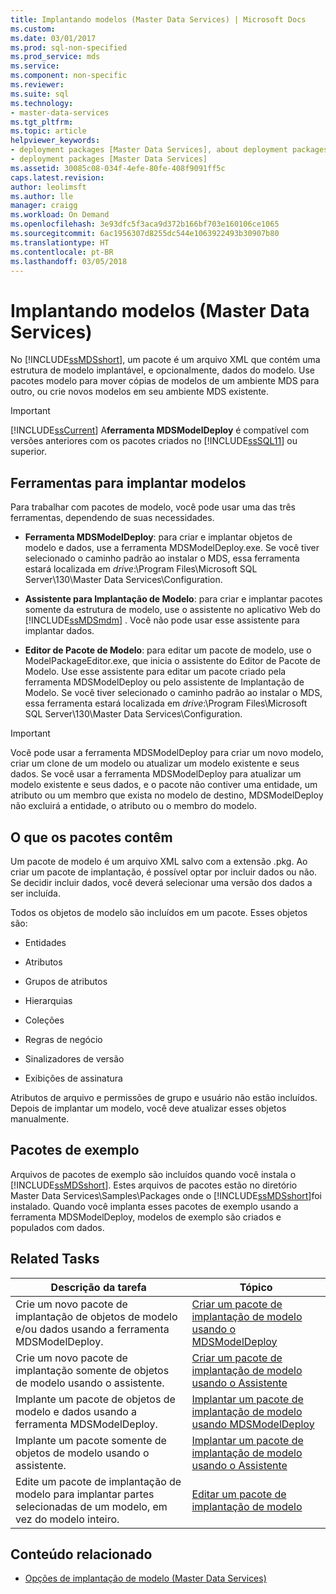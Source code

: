 ```yaml
---
title: Implantando modelos (Master Data Services) | Microsoft Docs
ms.custom: 
ms.date: 03/01/2017
ms.prod: sql-non-specified
ms.prod_service: mds
ms.service: 
ms.component: non-specific
ms.reviewer: 
ms.suite: sql
ms.technology:
- master-data-services
ms.tgt_pltfrm: 
ms.topic: article
helpviewer_keywords:
- deployment packages [Master Data Services], about deployment packages
- deployment packages [Master Data Services]
ms.assetid: 30085c08-034f-4efe-80fe-408f9091ff5c
caps.latest.revision: 
author: leolimsft
ms.author: lle
manager: craigg
ms.workload: On Demand
ms.openlocfilehash: 3e93dfc5f3aca9d372b166bf703e160106ce1065
ms.sourcegitcommit: 6ac1956307d8255dc544e1063922493b30907b80
ms.translationtype: HT
ms.contentlocale: pt-BR
ms.lasthandoff: 03/05/2018
---
```

# <a name="deploying-models-master-data-services"></a>Implantando modelos (Master Data Services)
  No [!INCLUDE[ssMDSshort](../includes/ssmdsshort-md.md)], um pacote é um arquivo XML que contém uma estrutura de modelo implantável, e opcionalmente, dados do modelo. Use pacotes modelo para mover cópias de modelos de um ambiente MDS para outro, ou crie novos modelos em seu ambiente MDS existente.  
  
> [!IMPORTANT]  
>  [!INCLUDE[ssCurrent](../includes/sscurrent-md.md)] A**ferramenta MDSModelDeploy** é compatível com versões anteriores com os pacotes criados no [!INCLUDE[ssSQL11](../includes/sssql11-md.md)] ou superior.  
  
## <a name="tools-for-deploying-models"></a>Ferramentas para implantar modelos  
 Para trabalhar com pacotes de modelo, você pode usar uma das três ferramentas, dependendo de suas necessidades.  
  
-   **Ferramenta MDSModelDeploy**: para criar e implantar objetos de modelo e dados, use a ferramenta MDSModelDeploy.exe. Se você tiver selecionado o caminho padrão ao instalar o MDS, essa ferramenta estará localizada em *drive*:\Program Files\Microsoft SQL Server\130\Master Data Services\Configuration.  
  
-   **Assistente para Implantação de Modelo**: para criar e implantar pacotes somente da estrutura de modelo, use o assistente no aplicativo Web do [!INCLUDE[ssMDSmdm](../includes/ssmdsmdm-md.md)] . Você não pode usar esse assistente para implantar dados.  
  
-   **Editor de Pacote de Modelo**: para editar um pacote de modelo, use o ModelPackageEditor.exe, que inicia o assistente do Editor de Pacote de Modelo. Use esse assistente para editar um pacote criado pela ferramenta MDSModelDeploy ou pelo assistente de Implantação de Modelo. Se você tiver selecionado o caminho padrão ao instalar o MDS, essa ferramenta estará localizada em *drive*:\Program Files\Microsoft SQL Server\130\Master Data Services\Configuration.  
  
> [!IMPORTANT]  
>  Você pode usar a ferramenta MDSModelDeploy para criar um novo modelo, criar um clone de um modelo ou atualizar um modelo existente e seus dados. Se você usar a ferramenta MDSModelDeploy para atualizar um modelo existente e seus dados, e o pacote não contiver uma entidade, um atributo ou um membro que exista no modelo de destino, MDSModelDeploy não excluirá a entidade, o atributo ou o membro do modelo.  
  
## <a name="what-packages-contain"></a>O que os pacotes contêm  
 Um pacote de modelo é um arquivo XML salvo com a extensão .pkg. Ao criar um pacote de implantação, é possível optar por incluir dados ou não. Se decidir incluir dados, você deverá selecionar uma versão dos dados a ser incluída.  
  
 Todos os objetos de modelo são incluídos em um pacote. Esses objetos são:  
  
-   Entidades  
  
-   Atributos  
  
-   Grupos de atributos  
  
-   Hierarquias  
  
-   Coleções  
  
-   Regras de negócio  
  
-   Sinalizadores de versão  
  
-   Exibições de assinatura  
  
 Atributos de arquivo e permissões de grupo e usuário não estão incluídos. Depois de implantar um modelo, você deve atualizar esses objetos manualmente.  
  
## <a name="sample-packages"></a>Pacotes de exemplo  
 Arquivos de pacotes de exemplo são incluídos quando você instala o [!INCLUDE[ssMDSshort](../includes/ssmdsshort-md.md)]. Estes arquivos de pacotes estão no diretório Master Data Services\Samples\Packages onde o [!INCLUDE[ssMDSshort](../includes/ssmdsshort-md.md)]foi instalado. Quando você implanta esses pacotes de exemplo usando a ferramenta MDSModelDeploy, modelos de exemplo são criados e populados com dados.  
  
## <a name="related-tasks"></a>Related Tasks  
  
|Descrição da tarefa|Tópico|  
|----------------------|-----------|  
|Crie um novo pacote de implantação de objetos de modelo e/ou dados usando a ferramenta MDSModelDeploy.|[Criar um pacote de implantação de modelo usando o MDSModelDeploy](../master-data-services/create-a-model-deployment-package-by-using-mdsmodeldeploy.md)|  
|Crie um novo pacote de implantação somente de objetos de modelo usando o assistente.|[Criar um pacote de implantação de modelo usando o Assistente](../master-data-services/create-a-model-deployment-package-by-using-the-wizard.md)|  
|Implante um pacote de objetos de modelo e dados usando a ferramenta MDSModelDeploy.|[Implantar um pacote de implantação de modelo usando MDSModelDeploy](../master-data-services/deploy-a-model-deployment-package-by-using-mdsmodeldeploy.md)|  
|Implante um pacote somente de objetos de modelo usando o assistente.|[Implantar um pacote de implantação de modelo usando o Assistente](../master-data-services/deploy-a-model-deployment-package-by-using-the-wizard.md)|  
|Edite um pacote de implantação de modelo para implantar partes selecionadas de um modelo, em vez do modelo inteiro.|[Editar um pacote de implantação de modelo](../master-data-services/edit-a-model-deployment-package.md)|  
  
## <a name="related-content"></a>Conteúdo relacionado  
  
-   [Opções de implantação de modelo &#40;Master Data Services&#41;](../master-data-services/model-deployment-options-master-data-services.md)  
  
  
